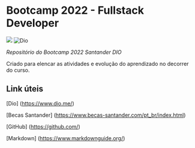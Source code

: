 # Bootcamp 2022 - Fullstack Developer 
![](https://lp.dio.me/wp-content/uploads/2022/03/capas-lp-santander.png)   ![Dio](https://image.pitchbook.com/wIyF9cX4cEzxoznAQpOtLWGvv581643275613050_200x200)

*Repositório do Bootcamp 2022 Santander DIO* 

Criado para elencar as atividades e evolução do aprendizado no decorrer do curso.

## Link úteis
[Dio] (https://www.dio.me/)

[Becas Santander] (https://www.becas-santander.com/pt_br/index.html)

[GitHub] (https://github.com/)

[Markdown] (https://www.markdownguide.org/)

